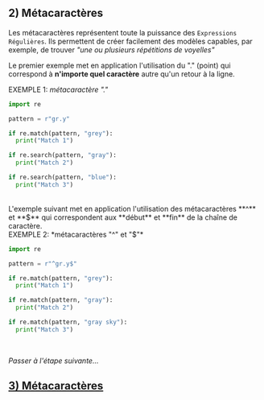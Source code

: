 ## 2) Métacaractères
Les métacaractères représentent toute la puissance des `Expressions Régulières`. Ils permettent de créer facilement des modèles capables, par exemple, de trouver *"une ou plusieurs répétitions de voyelles"*

Le premier exemple met en application l'utilisation du "." (point) qui correspond à **n'importe quel caractère** autre qu'un retour à la ligne.

EXEMPLE 1: *métacaractère "."*

```python
import re

pattern = r"gr.y"

if re.match(pattern, "grey"):
  print("Match 1")

if re.search(pattern, "gray"):
  print("Match 2")

if re.search(pattern, "blue"):
  print("Match 3")
```
<br>
L'exemple suivant met en application l'utilisation des métacaractères **^** et **$** qui correspondent aux **début** et **fin** de la chaîne de caractère.
<br>
EXEMPLE 2: *métacaractères "^" et "$"* 

```python
import re

pattern = r"^gr.y$"

if re.match(pattern, "grey"):
  print("Match 1")

if re.match(pattern, "gray"):
  print("Match 2")

if re.match(pattern, "gray sky"):
  print("Match 3")
```
<br>

*Passer à l'étape suivante...*
## [3) Métacaractères](./regex-py-03.md)
